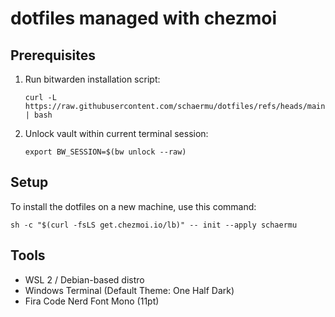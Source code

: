 # dotfiles managed with chezmoi

## Prerequisites

1. Run bitwarden installation script:
   ```
   curl -L https://raw.githubusercontent.com/schaermu/dotfiles/refs/heads/main/_install_bitwarden.sh | bash
   ```
2. Unlock vault within current terminal session:
   ```
   export BW_SESSION=$(bw unlock --raw)
   ```

## Setup

To install the dotfiles on a new machine, use this command:

```
sh -c "$(curl -fsLS get.chezmoi.io/lb)" -- init --apply schaermu
```

## Tools

- WSL 2 / Debian-based distro
- Windows Terminal (Default Theme: One Half Dark)
- Fira Code Nerd Font Mono (11pt)